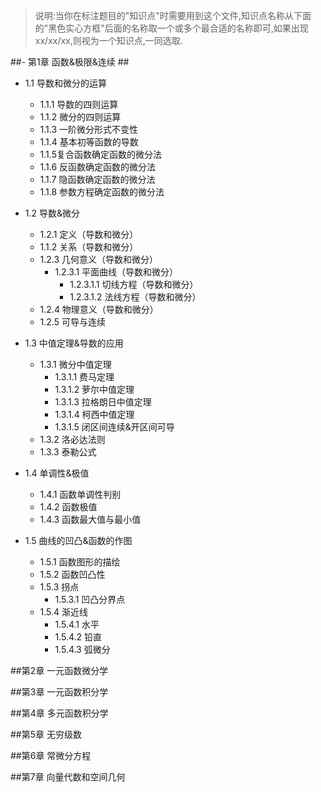 > 说明:当你在标注题目的"知识点"时需要用到这个文件,知识点名称从下面的"黑色实心方框"后面的名称取一个或多个最合适的名称即可,如果出现xx/xx/xx,则视为一个知识点,一同选取.


##- 第1章 函数&极限&连续  ##
  - 1.1 导数和微分的运算  
    - 1.1.1 导数的四则运算  
    - 1.1.2 微分的四则运算  
    - 1.1.3 一阶微分形式不变性  
    - 1.1.4 基本初等函数的导数  
    - 1.1.5复合函数确定函数的微分法  
	- 1.1.6 反函数确定函数的微分法  
	- 1.1.7 隐函数确定函数的微分法  
	- 1.1.8 参数方程确定函数的微分法    
	
  - 1.2 导数&微分
    - 1.2.1 定义（导数和微分）  
	- 1.1.2 关系（导数和微分）  
    - 1.2.3 几何意义（导数和微分）  
		- 1.2.3.1 平面曲线（导数和微分）  
			- 1.2.3.1.1 切线方程（导数和微分）  
			- 1.2.3.1.2 法线方程（导数和微分）  
    - 1.2.4 物理意义（导数和微分）  
	- 1.2.5 可导与连续  
	
  - 1.3 中值定理&导数的应用  
	- 1.3.1 微分中值定理  
		- 1.3.1.1 费马定理  
		- 1.3.1.2 萝尔中值定理  
		- 1.3.1.3 拉格朗日中值定理  
		- 1.3.1.4 柯西中值定理  
		- 1.3.1.5 闭区间连续&开区间可导  
	- 1.3.2 洛必达法则  
	- 1.3.3 泰勒公式  
	
  - 1.4 单调性&极值  
	- 1.4.1 函数单调性判别  
	- 1.4.2 函数极值  
	- 1.4.3 函数最大值与最小值  
	
  - 1.5 曲线的凹凸&函数的作图  
	- 1.5.1 函数图形的描绘  
	- 1.5.2 函数凹凸性  
	- 1.5.3 拐点  
		- 1.5.3.1 凹凸分界点  
	- 1.5.4 渐近线  
		- 1.5.4.1 水平  
		- 1.5.4.2 铅直  
		- 1.5.4.3 弧微分  
	
##第2章 一元函数微分学  



##第3章 一元函数积分学  



##第4章 多元函数积分学  



##第5章 无穷级数  



##第6章 常微分方程  



##第7章 向量代数和空间几何  
	

